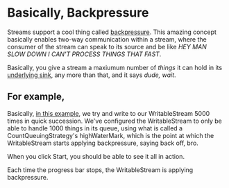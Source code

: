 # Basically, Backpressure

Streams support a cool thing called [backpressure](https://streams.spec.whatwg.org/#pipe-chains). This amazing concept basically enables two-way communication within a stream, where the consumer of the stream can speak to its source and be like _HEY MAN SLOW DOWN I CAN'T PROCESS THINGS THAT FAST_.

Basically, you give a stream a maxiumum number of _things_ it can hold in its [underlying sink](https://streams.spec.whatwg.org/#ws-model), any more than that, and it says _dude, wait_.

## For example,

Basically, [in this example](https://tejasq.github.io/basically-streams/examples/backpressure), we try and write to our WritableStream 5000 times in quick succession. We've configured the WritableStream to only be able to handle 1000 things in its queue, using what is called a CountQueuingStrategy's highWaterMark, which is the point at which the WritableStream starts applying backpressure, saying back off, bro.

When you click Start, you should be able to see it all in action.

Each time the progress bar stops, the WritableStream is applying backpressure.
